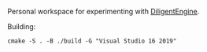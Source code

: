 Personal workspace for experimenting with [DiligentEngine](https://github.com/DiligentGraphics/DiligentEngine).


Building:
```
cmake -S . -B ./build -G "Visual Studio 16 2019"
```
